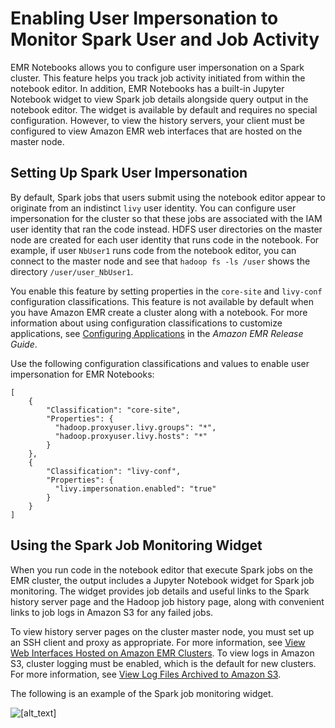 # Enabling User Impersonation to Monitor Spark User and Job Activity<a name="emr-managed-notebooks-spark-monitor"></a>

EMR Notebooks allows you to configure user impersonation on a Spark cluster\. This feature helps you track job activity initiated from within the notebook editor\. In addition, EMR Notebooks has a built\-in Jupyter Notebook widget to view Spark job details alongside query output in the notebook editor\. The widget is available by default and requires no special configuration\. However, to view the history servers, your client must be configured to view Amazon EMR web interfaces that are hosted on the master node\.

## Setting Up Spark User Impersonation<a name="emr-managed-notebooks-user-impersonation"></a>

By default, Spark jobs that users submit using the notebook editor appear to originate from an indistinct `livy` user identity\. You can configure user impersonation for the cluster so that these jobs are associated with the IAM user identity that ran the code instead\. HDFS user directories on the master node are created for each user identity that runs code in the notebook\. For example, if user `NbUser1` runs code from the notebook editor, you can connect to the master node and see that `hadoop fs -ls /user` shows the directory `/user/user_NbUser1`\.

You enable this feature by setting properties in the `core-site` and `livy-conf` configuration classifications\. This feature is not available by default when you have Amazon EMR create a cluster along with a notebook\. For more information about using configuration classifications to customize applications, see [Configuring Applications](https://docs.aws.amazon.com/emr/latest/ReleaseGuide/emr-configure-apps.html) in the *Amazon EMR Release Guide*\.

Use the following configuration classifications and values to enable user impersonation for EMR Notebooks:

```
[
    {
        "Classification": "core-site",
        "Properties": {
          "hadoop.proxyuser.livy.groups": "*",
          "hadoop.proxyuser.livy.hosts": "*"
        }
    },
    {
        "Classification": "livy-conf",
        "Properties": {
          "livy.impersonation.enabled": "true"
        }
    }
]
```

## Using the Spark Job Monitoring Widget<a name="emr-managed-notebooks-monitoring-widget"></a>

When you run code in the notebook editor that execute Spark jobs on the EMR cluster, the output includes a Jupyter Notebook widget for Spark job monitoring\. The widget provides job details and useful links to the Spark history server page and the Hadoop job history page, along with convenient links to job logs in Amazon S3 for any failed jobs\.

To view history server pages on the cluster master node, you must set up an SSH client and proxy as appropriate\. For more information, see [View Web Interfaces Hosted on Amazon EMR Clusters](emr-web-interfaces.md)\. To view logs in Amazon S3, cluster logging must be enabled, which is the default for new clusters\. For more information, see [View Log Files Archived to Amazon S3](emr-manage-view-web-log-files.md#emr-manage-view-web-log-files-s3)\.

The following is an example of the Spark job monitoring widget\.

![\[alt_text\]](http://docs.aws.amazon.com/emr/latest/ManagementGuide/images/spark_monitoring_job_progress.png)